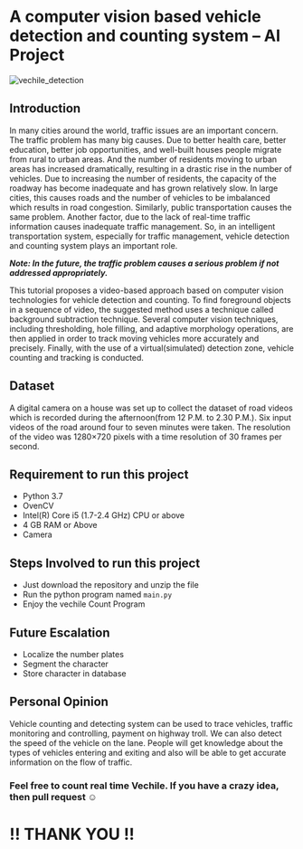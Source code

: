 # A computer vision based vehicle detection and counting system – AI Project

![vechile_detection](https://user-images.githubusercontent.com/40186859/120219027-4d9e5780-c25a-11eb-9f78-1461b93aa5d4.png)

## Introduction

In many cities around the world, traffic issues are an important concern. The traffic problem has many big causes. Due to better health care, better education, better job opportunities, and well-built houses people migrate from rural to urban areas. And the number of residents moving to urban areas has increased dramatically, resulting in a drastic rise in the number of vehicles. Due to increasing the number of residents, the capacity of the roadway has become inadequate and has grown relatively slow. In large cities, this causes roads and the number of vehicles to be imbalanced which results in road congestion. Similarly, public transportation causes the same problem. Another factor, due to the lack of real-time traffic information causes inadequate traffic management. So, in an intelligent transportation system, especially for traffic management, vehicle detection and counting system plays an important role.

_**Note: In the future, the traffic problem causes a serious problem if not addressed appropriately.**_

This tutorial proposes a video-based approach based on computer vision technologies for vehicle detection and counting. To find foreground objects in a sequence of video, the suggested method uses a technique called background subtraction technique. Several computer vision techniques, including thresholding, hole filling, and adaptive morphology operations, are then applied in order to track moving vehicles more accurately and precisely. Finally, with the use of a virtual(simulated) detection zone, vehicle counting and tracking is conducted.

## Dataset

A digital camera on a house was set up to collect the dataset of road videos which is recorded during the afternoon(from 12 P.M. to 2.30 P.M.). Six input videos of the road around four to seven minutes were taken. The resolution of the video was 1280×720 pixels with a time resolution of 30 frames per second.


## Requirement to run this project

* Python 3.7
* OvenCV
* Intel(R) Core i5 (1.7-2.4 GHz) CPU or above
* 4 GB RAM or Above
* Camera

## Steps Involved to run this project

* Just download the repository and unzip the file
* Run the python program named <code>main.py</code>
* Enjoy the vechile Count Program

## Future Escalation 

* Localize the number plates
* Segment the character
* Store character in database

## Personal Opinion

Vehicle counting and detecting system can be used to trace vehicles, traffic monitoring and controlling, payment on highway troll. We can also detect the speed of the vehicle on the lane. People will get knowledge about the types of vehicles entering and exiting and also will be able to get accurate information on the flow of traffic.

<h3>  Feel free to count real time Vechile. If you have a crazy idea, then pull request ☺ </h3>

<h1> !! THANK YOU !! </h1>
